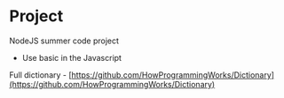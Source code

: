 # Project
NodeJS summer code project

- Use basic in the Javascript

Full dictionary - [https://github.com/HowProgrammingWorks/Dictionary](https://github.com/HowProgrammingWorks/Dictionary)
